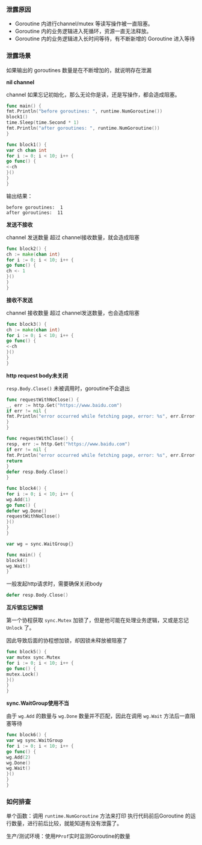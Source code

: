 ### 泄露原因

- Goroutine 内进行channel/mutex 等读写操作被一直阻塞。
- Goroutine 内的业务逻辑进入死循环，资源一直无法释放。
- Goroutine 内的业务逻辑进入长时间等待，有不断新增的 Goroutine 进入等待

### 泄露场景

如果输出的 goroutines 数量是在不断增加的，就说明存在泄漏

**nil channel**

channel 如果忘记初始化，那么无论你是读，还是写操作，都会造成阻塞。

```go
func main() {
fmt.Println("before goroutines: ", runtime.NumGoroutine())
block1()
time.Sleep(time.Second * 1)
fmt.Println("after goroutines: ", runtime.NumGoroutine())
}

func block1() {
var ch chan int
for i := 0; i < 10; i++ {
go func() {
<-ch
}()
}
}
```

输出结果：

```
before goroutines:  1
after goroutines:  11
```

**发送不接收**

channel 发送数量 超过 channel接收数量，就会造成阻塞

```go
func block2() {
ch := make(chan int)
for i := 0; i < 10; i++ {
go func() {
ch <- 1
}()
}
}
```

**接收不发送**

channel 接收数量 超过 channel发送数量，也会造成阻塞

```go
func block3() {
ch := make(chan int)
for i := 0; i < 10; i++ {
go func() {
<-ch
}()
}
}
```

**http request body未关闭**

`resp.Body.Close()` 未被调用时，goroutine不会退出

```go
func requestWithNoClose() {
_, err := http.Get("https://www.baidu.com")
if err != nil {
fmt.Println("error occurred while fetching page, error: %s", err.Error())
}
}

func requestWithClose() {
resp, err := http.Get("https://www.baidu.com")
if err != nil {
fmt.Println("error occurred while fetching page, error: %s", err.Error())
return
}
defer resp.Body.Close()
}

func block4() {
for i := 0; i < 10; i++ {
wg.Add(1)
go func() {
defer wg.Done()
requestWithNoClose()
}()
}
}

var wg = sync.WaitGroup{}

func main() {
block4()
wg.Wait()
}
```

一般发起http请求时，需要确保关闭body

```go
defer resp.Body.Close()
```

**互斥锁忘记解锁**

第一个协程获取 `sync.Mutex` 加锁了，但是他可能在处理业务逻辑，又或是忘记 `Unlock` 了。

因此导致后面的协程想加锁，却因锁未释放被阻塞了

```go
func block5() {
var mutex sync.Mutex
for i := 0; i < 10; i++ {
go func() {
mutex.Lock()
}()
}
}
```

**sync.WaitGroup使用不当**

由于 `wg.Add` 的数量与 `wg.Done` 数量并不匹配，因此在调用 `wg.Wait` 方法后一直阻塞等待

```go
func block6() {
var wg sync.WaitGroup
for i := 0; i < 10; i++ {
go func() {
wg.Add(2)
wg.Done()
wg.Wait()
}()
}
}
```

### 如何排查

单个函数：调用 `runtime.NumGoroutine` 方法来打印 执行代码前后Goroutine 的运行数量，进行前后比较，就能知道有没有泄露了。

生产/测试环境：使用`PProf`实时监测Goroutine的数量
